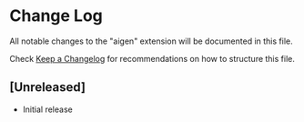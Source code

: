 # Change Log

All notable changes to the "aigen" extension will be documented in this file.

Check [Keep a Changelog](http://keepachangelog.com/) for recommendations on how to structure this file.

## [Unreleased]

- Initial release